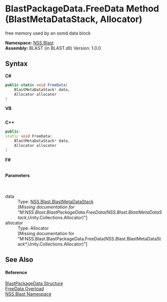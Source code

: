 # BlastPackageData.FreeData Method (BlastMetaDataStack, Allocator)
 

free memory used by an ssmd data block

**Namespace:**&nbsp;<a href="88b55311-4a89-0894-e27a-e157e443c7f7">NSS.Blast</a><br />**Assembly:**&nbsp;BLAST (in BLAST.dll) Version: 1.0.0

## Syntax

**C#**<br />
``` C#
public static void FreeData(
	BlastMetaDataStack* data,
	Allocator allocator
)
```

**VB**<br />
``` VB

```

**C++**<br />
``` C++
public:
static void FreeData(
	BlastMetaDataStack* data, 
	Allocator allocator
)
```

**F#**<br />
``` F#

```


#### Parameters
&nbsp;<dl><dt>data</dt><dd>Type: <a href="77d7e187-319b-74ff-7f94-686db2fbeb22">NSS.Blast.BlastMetaDataStack</a>*<br />\[Missing <param name="data"/> documentation for "M:NSS.Blast.BlastPackageData.FreeData(NSS.Blast.BlastMetaDataStack*,Unity.Collections.Allocator)"\]</dd><dt>allocator</dt><dd>Type: Allocator<br />\[Missing <param name="allocator"/> documentation for "M:NSS.Blast.BlastPackageData.FreeData(NSS.Blast.BlastMetaDataStack*,Unity.Collections.Allocator)"\]</dd></dl>

## See Also


#### Reference
<a href="08d36c75-b5dc-8eaf-5936-daa952653fa2">BlastPackageData Structure</a><br /><a href="eed07fff-54f4-e569-da2c-a752828853a4">FreeData Overload</a><br /><a href="88b55311-4a89-0894-e27a-e157e443c7f7">NSS.Blast Namespace</a><br />
